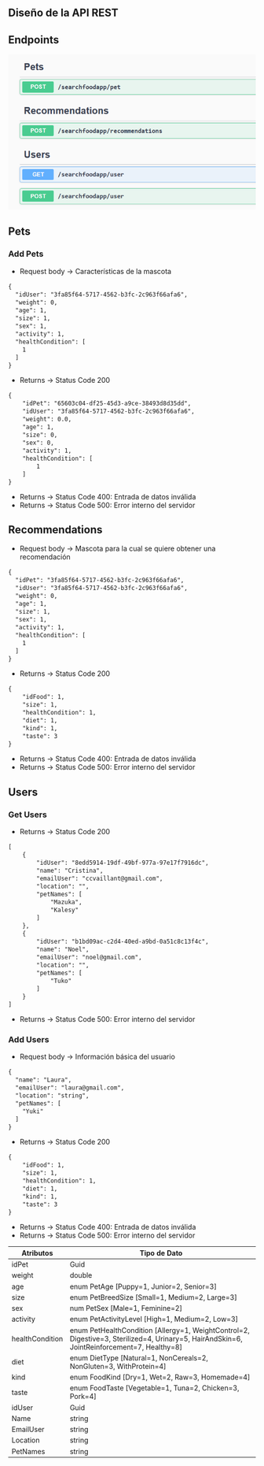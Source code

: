 ## Diseño de la API REST

## Endpoints
![endpoints](./img/api/endpoints.png)

## Pets

### Add Pets

- Request body -> Características de la mascota
```
{
  "idUser": "3fa85f64-5717-4562-b3fc-2c963f66afa6",
  "weight": 0,
  "age": 1,
  "size": 1,
  "sex": 1,
  "activity": 1,
  "healthCondition": [
    1
  ]
}
```
- Returns -> Status Code 200
```
{
    "idPet": "65603c04-df25-45d3-a9ce-38493d8d35dd",
    "idUser": "3fa85f64-5717-4562-b3fc-2c963f66afa6",
    "weight": 0.0,
    "age": 1,
    "size": 0,
    "sex": 0,
    "activity": 1,
    "healthCondition": [
        1
    ]
}
```
- Returns -> Status Code 400: Entrada de datos inválida
- Returns -> Status Code 500: Error interno del servidor

## Recommendations

- Request body -> Mascota para la cual se quiere obtener una recomendación
```
{
  "idPet": "3fa85f64-5717-4562-b3fc-2c963f66afa6",
  "idUser": "3fa85f64-5717-4562-b3fc-2c963f66afa6",
  "weight": 0,
  "age": 1,
  "size": 1,
  "sex": 1,
  "activity": 1,
  "healthCondition": [
    1
  ]
}
```
- Returns -> Status Code 200
```
{
    "idFood": 1,
    "size": 1,
    "healthCondition": 1,
    "diet": 1,
    "kind": 1,
    "taste": 3
}
```
- Returns -> Status Code 400: Entrada de datos inválida
- Returns -> Status Code 500: Error interno del servidor

## Users

### Get Users

- Returns -> Status Code 200
```
[
    {
        "idUser": "8edd5914-19df-49bf-977a-97e17f7916dc",
        "name": "Cristina",
        "emailUser": "ccvaillant@gmail.com",
        "location": "",
        "petNames": [
            "Mazuka",
            "Kalesy"
        ]
    },
    {
        "idUser": "b1bd09ac-c2d4-40ed-a9bd-0a51c8c13f4c",
        "name": "Noel",
        "emailUser": "noel@gmail.com",
        "location": "",
        "petNames": [
            "Tuko"
        ]
    }
]
```
- Returns -> Status Code 500: Error interno del servidor

### Add Users

- Request body -> Información básica del usuario
```
{
  "name": "Laura",
  "emailUser": "laura@gmail.com",
  "location": "string",
  "petNames": [
    "Yuki"
  ]
}
```
- Returns -> Status Code 200
```
{
    "idFood": 1,
    "size": 1,
    "healthCondition": 1,
    "diet": 1,
    "kind": 1,
    "taste": 3
}
```
- Returns -> Status Code 400: Entrada de datos inválida
- Returns -> Status Code 500: Error interno del servidor

|**Atributos** |**Tipo de Dato** |
|-----------|--------------|
|idPet|Guid|
|weight|double|
|age|enum PetAge [Puppy=1, Junior=2, Senior=3]|
|size|enum PetBreedSize [Small=1, Medium=2, Large=3]|
|sex|num PetSex [Male=1, Feminine=2]|
|activity|enum PetActivityLevel [High=1, Medium=2, Low=3]|
|healthCondition|enum PetHealthCondition [Allergy=1, WeightControl=2, Digestive=3, Sterilized=4, Urinary=5, HairAndSkin=6, JointReinforcement=7, Healthy=8]|
|diet|enum DietType [Natural=1, NonCereals=2, NonGluten=3, WithProtein=4]|
|kind|enum FoodKind [Dry=1, Wet=2, Raw=3, Homemade=4]|
|taste|enum FoodTaste [Vegetable=1, Tuna=2, Chicken=3, Pork=4]|
|idUser|Guid|
|Name|string|
|EmailUser|string|
|Location|string|
|PetNames|string|
